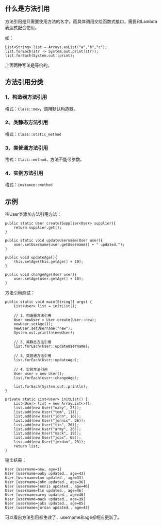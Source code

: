 
## 什么是方法引用

方法引用是只需要使用方法的名字，而具体调用交给函数式接口，需要和Lambda表达式配合使用。

如：


```
List<String> list = Arrays.asList("a","b","c");
list.forEach(str -> System.out.print(str));
list.forEach(System.out::print);
```

上面两种写法是等价的。


## 方法引用分类

### 1、构造器方法引用

格式：`Class::new`，调用默认构造器。

### 2、类静态方法引用

格式：`Class::static_method`

### 3、类普通方法引用

格式：`Class::method`，方法不能带参数。

### 4、实例方法引用

格式：`instance::method`

## 示例

往User类添加方法引用方法：


```
public static User create(Supplier<User> supplier){
	return supplier.get();
}

public static void updateUsername(User user){
	user.setUsername(user.getUsername() + " updated.");
}

public void updateAge(){
	this.setAge(this.getAge() + 10);
}

public void changeAge(User user){
	user.setAge(user.getAge() + 10);
}
```

方法引用测试：

```
public static void main(String[] args) {
	List<User> list = initList();

	// 1、构造器方法引用
	User newUser = User.create(User::new);
	newUser.setAge(1);
	newUser.setUsername("new");
	System.out.println(newUser);

	// 2、类静态方法引用
	list.forEach(User::updateUsername);

	// 3、类普通方法引用
	list.forEach(User::updateAge);

	// 4、实例方法引用
	User user = new User();
	list.forEach(user::changeAge);

	list.forEach(System.out::println);
}

private static List<User> initList() {
	List<User> list = new ArrayList<>();
	list.add(new User("oaby", 23));
	list.add(new User("tom", 11));
	list.add(new User("john", 16));
	list.add(new User("jennis", 26));
	list.add(new User("tin", 26));
	list.add(new User("army", 26));
	list.add(new User("mack", 19));
	list.add(new User("jobs", 65));
	list.add(new User("jordan", 23));
	return list;
}
```
输出结果：

```
User [username=new, age=1]
User [username=oaby updated., age=43]
User [username=tom updated., age=31]
User [username=john updated., age=36]
User [username=jennis updated., age=46]
User [username=tin updated., age=46]
User [username=army updated., age=46]
User [username=mack updated., age=39]
User [username=jobs updated., age=85]
User [username=jordan updated., age=43]
```

可以看出方法引用都生效了，username和age都相应更新了。
